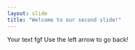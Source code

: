 ```yaml
---
layout: slide
title: "Welcome to our second slide!"
---
```

Your text fgf
Use the left arrow to go back!
